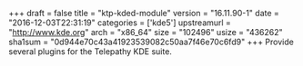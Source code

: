 +++
draft = false
title = "ktp-kded-module"
version = "16.11.90-1"
date = "2016-12-03T22:31:19"
categories = ['kde5']
upstreamurl = "http://www.kde.org"
arch = "x86_64"
size = "102496"
usize = "436262"
sha1sum = "0d944e70c43a41923539082c50aa7f46e70c6fd9"
+++
Provide several plugins for the Telepathy KDE suite.